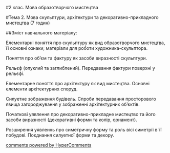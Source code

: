 <div id="hypercomments_widget" class="js-hypercomments-widget invisible"></div>

#2 клас. Мова образотворчого мистецтва 

#Тема 2.  Мова скульптури, архітектури та декоративно-прикладного мистецтва (7 годин)


##Зміст навчального матеріалу:

Елементарні поняття про скульптуру як вид образотворчого мистецтва, її основні ознаки; матеріали для роботи художника-скульптора. 

Поняття про об’єм та фактуру як засоби виразності скульптури. 

Рельєф (опуклий та заглиблений). Передавання фактури поверхні у рельєфі.

Елементарне поняття про архітектуру як вид мистецтва. Основні елементи архітектурних споруд. 

Силуетне зображення будівель. Спроби передавання просторового явища загороджування у зображенні архітектурних об’єктів. 

Початкові уявлення про декоративно-прикладне мистецтво та його засоби виразності (декоративні форми та колір, орнамент).

Розширення уявленнь про симетричну форму та роль вісі симетрії в її побудові. Поєднання силуетної форми та декору.


<div class="js-hypercomments-container">
    <a href="http://hypercomments.com" class="hc-link" title="comments widget">comments powered by HyperComments</a>
</div>